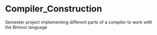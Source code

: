 # Compiler_Construction
Semester project implementing different parts of a compiler to work with the Bminor language
